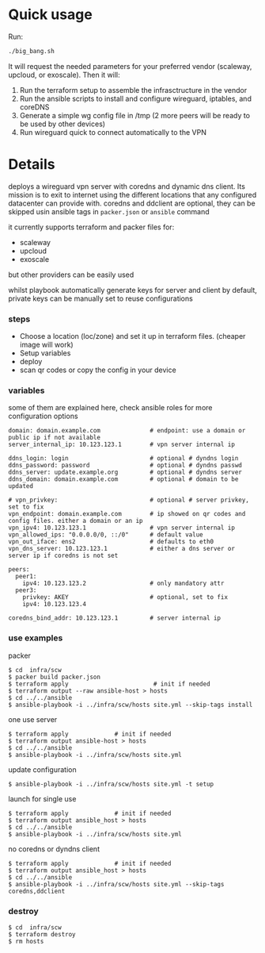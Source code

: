 # Quick usage
Run:
```bash
./big_bang.sh
```
It will request the needed parameters for your preferred vendor (scaleway, upcloud, or exoscale).
Then it will:
1. Run the terraform setup to assemble the infrasctructure in the vendor
2. Run the ansible scripts to install and configure wireguard, iptables, and coreDNS
3. Generate a simple wg config file in /tmp (2 more peers will be ready to be used by other devices)
4. Run wireguard quick to connect automatically to the VPN

# Details
deploys a wireguard vpn server with coredns and dynamic dns client. Its mission is to exit to internet using the different locations that any configured datacenter can provide with.
coredns and ddclient are optional, they can be skipped usin ansible tags in `packer.json` or `ansible` command

it currently supports terraform and packer files for:
- scaleway
- upcloud
- exoscale

but other providers can be easily used

whilst playbook automatically generate keys for server and client by default, private keys can be manually set to reuse configurations


### steps

- Choose a location (loc/zone) and set it up in terraform files. (cheaper image will work)
- Setup variables
- deploy
- scan qr codes or copy the config in your device

### variables
some of them are explained here, check ansible roles for more configuration options

```
domain: domain.example.com              # endpoint: use a domain or public ip if not available
server_internal_ip: 10.123.123.1        # vpn server internal ip

ddns_login: login                       # optional # dyndns login
ddns_password: password                 # optional # dyndns passwd
ddns_server: update.example.org         # optional # dyndns server
ddns_domain: domain.example.com         # optional # domain to be updated

# vpn_privkey:                          # optional # server privkey, set to fix
vpn_endpoint: domain.example.com        # ip showed on qr codes and config files. either a domain or an ip
vpn_ipv4: 10.123.123.1                  # vpn server internal ip
vpn_allowed_ips: "0.0.0.0/0, ::/0"      # default value
vpn_out_iface: ens2                     # defaults to eth0
vpn_dns_server: 10.123.123.1            # either a dns server or server ip if coredns is not set

peers:
  peer1:
    ipv4: 10.123.123.2                  # only mandatory attr
  peer3:
    privkey: AKEY                       # optional, set to fix
    ipv4: 10.123.123.4

coredns_bind_addr: 10.123.123.1         # server internal ip

```

### use examples

packer
```
$ cd  infra/scw
$ packer build packer.json
$ terraform apply                        # init if needed
$ terraform output --raw ansible-host > hosts
$ cd ../../ansible
$ ansible-playbook -i ../infra/scw/hosts site.yml --skip-tags install
```

one use server
```
$ terraform apply             # init if needed
$ terraform output ansible-host > hosts
$ cd ../../ansible
$ ansible-playbook -i ../infra/scw/hosts site.yml
```

update configuration
```
$ ansible-playbook -i ../infra/scw/hosts site.yml -t setup
```

launch for single use
```
$ terraform apply             # init if needed
$ terraform output ansible_host > hosts
$ cd ../../ansible
$ ansible-playbook -i ../infra/scw/hosts site.yml
```

no coredns or dyndns client
```
$ terraform apply             # init if needed
$ terraform output ansible_host > hosts
$ cd ../../ansible
$ ansible-playbook -i ../infra/scw/hosts site.yml --skip-tags coredns,ddclient
```

### destroy

```
$ cd  infra/scw
$ terraform destroy
$ rm hosts
```
